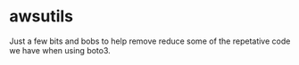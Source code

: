 # awsutils

Just a few bits and bobs to help remove reduce some of the repetative code we 
have when using boto3.


